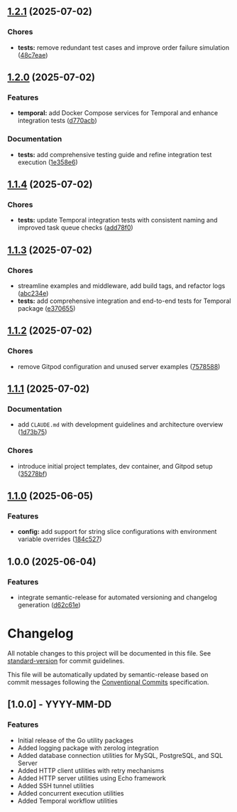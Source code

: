 ## [1.2.1](https://github.com/jasoet/pkg/compare/v1.2.0...v1.2.1) (2025-07-02)

### Chores

* **tests:** remove redundant test cases and improve order failure simulation ([48c7eae](https://github.com/jasoet/pkg/commit/48c7eae3bb9226c44e6126c084c918349b9293e0))

## [1.2.0](https://github.com/jasoet/pkg/compare/v1.1.4...v1.2.0) (2025-07-02)

### Features

* **temporal:** add Docker Compose services for Temporal and enhance integration tests ([d770acb](https://github.com/jasoet/pkg/commit/d770acb7a63d0e98e6542b57f08cfbc90d96cb82))

### Documentation

* **tests:** add comprehensive testing guide and refine integration test execution ([1e358e6](https://github.com/jasoet/pkg/commit/1e358e661f4952fecb24a800f13e6bb7c34a506e))

## [1.1.4](https://github.com/jasoet/pkg/compare/v1.1.3...v1.1.4) (2025-07-02)

### Chores

* **tests:** update Temporal integration tests with consistent naming and improved task queue checks ([add78f0](https://github.com/jasoet/pkg/commit/add78f033fa9b4d50e6ed2815255926f088300a3))

## [1.1.3](https://github.com/jasoet/pkg/compare/v1.1.2...v1.1.3) (2025-07-02)

### Chores

* streamline examples and middleware, add build tags, and refactor logs ([abc234e](https://github.com/jasoet/pkg/commit/abc234e346e528d7d70bf06ed4e7e27e5c87c587))
* **tests:** add comprehensive integration and end-to-end tests for Temporal package ([e370655](https://github.com/jasoet/pkg/commit/e37065516d5ddfef630c7e30b63de3a7d8009ba7))

## [1.1.2](https://github.com/jasoet/pkg/compare/v1.1.1...v1.1.2) (2025-07-02)

### Chores

* remove Gitpod configuration and unused server examples ([7578588](https://github.com/jasoet/pkg/commit/757858844f4b3ad4a8bd3da492493202badfa98f))

## [1.1.1](https://github.com/jasoet/pkg/compare/v1.1.0...v1.1.1) (2025-07-02)

### Documentation

* add `CLAUDE.md` with development guidelines and architecture overview ([1d73b75](https://github.com/jasoet/pkg/commit/1d73b75b67d30166afdc7f07a4eb441761054e56))

### Chores

* introduce initial project templates, dev container, and Gitpod setup ([35278bf](https://github.com/jasoet/pkg/commit/35278bfd2ea24441e2fbb9a12cfb43ae3f54fbd8))

## [1.1.0](https://github.com/jasoet/pkg/compare/v1.0.0...v1.1.0) (2025-06-05)

### Features

* **config:** add support for string slice configurations with environment variable overrides ([184c527](https://github.com/jasoet/pkg/commit/184c527acf078e4b58fdaf2c5d69752e6b981bd2))

## 1.0.0 (2025-06-04)

### Features

* integrate semantic-release for automated versioning and changelog generation ([d62c61e](https://github.com/jasoet/pkg/commit/d62c61e5362b3432cc081735b9e6f89e76882548))

# Changelog

All notable changes to this project will be documented in this file. See [standard-version](https://github.com/conventional-changelog/standard-version) for commit guidelines.

This file will be automatically updated by semantic-release based on commit messages following the [Conventional Commits](https://www.conventionalcommits.org/) specification.

## [1.0.0] - YYYY-MM-DD

### Features

- Initial release of the Go utility packages
- Added logging package with zerolog integration
- Added database connection utilities for MySQL, PostgreSQL, and SQL Server
- Added HTTP client utilities with retry mechanisms
- Added HTTP server utilities using Echo framework
- Added SSH tunnel utilities
- Added concurrent execution utilities
- Added Temporal workflow utilities
